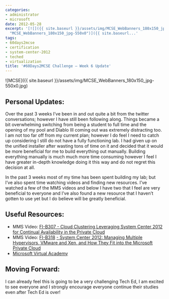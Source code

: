 ```yaml
---
categories:
- administrator
- microsoft
date: 2012-05-28
excerpt: '[![]({{ site.baseurl }}/assets/img/MCSE_WebBanners_180x150_jpg-550x0.jpg
  "MCSE_WebBanners_180x150_jpg-550x0")]({{ site.baseurl...'
tags:
- 60days2mcse
- certification
- system-center-2012
- teched
- virtualization
title: '#60Days2MCSE Challenge – Week 6 Update'
---
```


![MCSE]({{ site.baseurl }}/assets/img/MCSE_WebBanners_180x150_jpg-550x0.jpg)

## Personal Updates:

Over the past 3 weeks I’ve been in and out quite a bit from the twitter conversations; however I have still been following along. Things became a bit overwhelming switching from being a student to full time and the opening of my pool and Diablo III coming out was extremely distracting too. I am not too far off from my current plan; however I do feel I need to catch up considering I still do not have a fully functioning lab. I had given up on the unified installer after wasting tons of time on it and decided that it would be more beneficial for me to build everything out manually. Building everything manually is much much more time consuming however I feel I have greater in-depth knowledge doing it this way and do not regret this decision at all.

In the past 3 weeks most of my time has been spent building my lab; but I’ve also spent time watching videos and finding new resources. I’ve watched a few of the MMS videos and below I have two that I feel are very beneficial to everyone and I’ve also found a new resource that I haven’t gotten to use yet but I do believe will be greatly beneficial.

## Useful Resources:

- MMS Video: [FI-B307 - Cloud Clustering Leveraging System Center 2012 for Continual Availability in the Private Cloud](http://cdn.tri-digital.com/MMS/video/FI-B307.wmv)
- MMS Video: [FI-B318](http://cdn.tri-digital.com/MMS/video/FI-B318.wmv) [\- System Center 2012: Managing Multiple Hypervisors, VMware and Xen, and How They Fit into the Microsoft Private Cloud](http://cdn.tri-digital.com/MMS/video/FI-B318.wmv)
- [Microsoft Virtual Academy](http://www.microsoftvirtualacademy.com/)

## Moving Forward:

I can already feel this is going to be a very challenging Tech Ed, I am excited to see everyone and I strongly encourage everyone continue their studies even after Tech Ed is over!